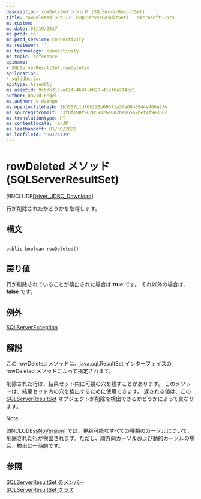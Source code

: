 ```yaml
---
description: rowDeleted メソッド (SQLServerResultSet)
title: rowDeleted メソッド (SQLServerResultSet) | Microsoft Docs
ms.custom: ''
ms.date: 01/19/2017
ms.prod: sql
ms.prod_service: connectivity
ms.reviewer: ''
ms.technology: connectivity
ms.topic: reference
apiname:
- SQLServerResultSet.rowDeleted
apilocation:
- sqljdbc.jar
apitype: Assembly
ms.assetid: 9c6db315-e614-4604-b020-41af6a214cc1
author: David-Engel
ms.author: v-daenge
ms.openlocfilehash: 1b3557c1df6b128b69671a3fa6846944e466a28e
ms.sourcegitcommit: 33f0f190f962059826e002be165a2bef4f9e350c
ms.translationtype: HT
ms.contentlocale: ja-JP
ms.lasthandoff: 01/30/2021
ms.locfileid: "99174139"
---
```

# <a name="rowdeleted-method-sqlserverresultset"></a>rowDeleted メソッド (SQLServerResultSet)
[!INCLUDE[Driver_JDBC_Download](../../../includes/driver_jdbc_download.md)]

  行が削除されたかどうかを取得します。  
  
## <a name="syntax"></a>構文  
  
```  
  
public boolean rowDeleted()  
```  
  
## <a name="return-value"></a>戻り値  
 行が削除されていることが検出された場合は **true** です。 それ以外の場合は、 **false** です。  
  
## <a name="exceptions"></a>例外  
 [SQLServerException](../../../connect/jdbc/reference/sqlserverexception-class.md)  
  
## <a name="remarks"></a>解説  
 この rowDeleted メソッドは、java.sql.ResultSet インターフェイスの rowDeleted メソッドによって指定されます。  
  
 削除された行は、結果セット内に可視の穴を残すことがあります。 このメソッドは、結果セット内の穴を検出するために使用できます。 返される値は、この [SQLServerResultSet](../../../connect/jdbc/reference/sqlserverresultset-class.md) オブジェクトが削除を検出できるかどうかによって異なります。  
  
> [!NOTE]  
>  [!INCLUDE[ssNoVersion](../../../includes/ssnoversion-md.md)] では、更新可能なすべての種類のカーソルについて、削除された行が検出されます。ただし、順方向カーソルおよび動的カーソルの場合、検出は一時的です。  
  
## <a name="see-also"></a>参照  
 [SQLServerResultSet のメンバー](../../../connect/jdbc/reference/sqlserverresultset-members.md)   
 [SQLServerResultSet クラス](../../../connect/jdbc/reference/sqlserverresultset-class.md)  
  
  

